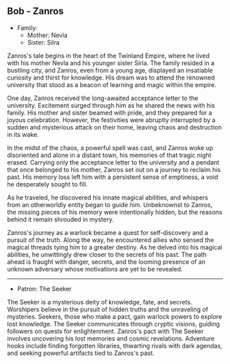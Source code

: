 ## Bob - Zanros

- Family:
    - Mother: Nevla
    - Sister: Silra

Zanros's tale begins in the heart of the Twinland Empire, where he lived with his mother Nevla and his younger sister Sirla. The family resided in a bustling city, and Zanros, even from a young age, displayed an insatiable curiosity and thirst for knowledge. His dream was to attend the renowned university that stood as a beacon of learning and magic within the empire.

One day, Zanros received the long-awaited acceptance letter to the university. Excitement surged through him as he shared the news with his family. His mother and sister beamed with pride, and they prepared for a joyous celebration. However, the festivities were abruptly interrupted by a sudden and mysterious attack on their home, leaving chaos and destruction in its wake.

In the midst of the chaos, a powerful spell was cast, and Zanros woke up disoriented and alone in a distant town, his memories of that tragic night erased. Carrying only the acceptance letter to the university and a pendant that once belonged to his mother, Zanros set out on a journey to reclaim his past. His memory loss left him with a persistent sense of emptiness, a void he desperately sought to fill.

As he traveled, he discovered his innate magical abilities, and whispers from an otherworldly entity began to guide him. Unbeknownst to Zanros, the missing pieces of his memory were intentionally hidden, but the reasons behind it remain shrouded in mystery.

Zanros's journey as a warlock became a quest for self-discovery and a pursuit of the truth. Along the way, he encountered allies who sensed the magical threads tying him to a greater destiny. As he delved into his magical abilities, he unwittingly drew closer to the secrets of his past. The path ahead is fraught with danger, secrets, and the looming presence of an unknown adversary whose motivations are yet to be revealed.



---

- Patron: The Seeker

The Seeker is a mysterious deity of knowledge, fate, and secrets. Worshipers believe in the pursuit of hidden truths and the unraveling of mysteries. Seekers, those who make a pact, gain warlock powers to explore lost knowledge. The Seeker communicates through cryptic visions, guiding followers on quests for enlightenment. Zanros's pact with The Seeker involves uncovering his lost memories and cosmic revelations. Adventure hooks include finding forgotten libraries, thwarting rivals with dark agendas, and seeking powerful artifacts tied to Zanros's past.